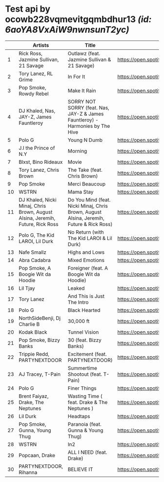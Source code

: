 # Test api by ocowb228vqmevitgqmbdhur13 *(id: 6aoYA8VxAiW9nwnsunT2yc)*
|  | Artists | Title | url |
| - | - | - | - |
| 1 | Rick Ross, Jazmine Sullivan, 21 Savage | Outlawz (feat. Jazmine Sullivan & 21 Savage) | https://open.spotify.com/track/4NzBs3wFWc7bGnk6zhxJuF |
| 2 | Tory Lanez, RL Grime | In For It | https://open.spotify.com/track/6ydWxkzjDktHsTzvWcaZ1i |
| 3 | Pop Smoke, Rowdy Rebel | Make It Rain | https://open.spotify.com/track/4TgHt7vKCimpywaiKfl0uj |
| 4 | DJ Khaled, Nas, JAY-Z, James Fauntleroy | SORRY NOT SORRY (feat. Nas, JAY-Z & James Fauntleroy) - Harmonies by The Hive | https://open.spotify.com/track/5OypcrFg58e4k2iYHi69ED |
| 5 | Polo G | Young N Dumb | https://open.spotify.com/track/4dZTNKRngStyYNueXCO2FR |
| 6 | J.I the Prince of N.Y | Morning | https://open.spotify.com/track/798ZQJ3226VlX3KREqyJKd |
| 7 | Blxst, Bino Rideaux | Movie | https://open.spotify.com/track/55mmAY09sc3CccPpAdUqo4 |
| 8 | Tory Lanez, Chris Brown | The Take (feat. Chris Brown) | https://open.spotify.com/track/0Odu228D0yGcFySGuxU4rY |
| 9 | Pop Smoke | Merci Beaucoup | https://open.spotify.com/track/6mPZVis3gEGSSR2rhxlehT |
| 10 | WSTRN | Mama Stay | https://open.spotify.com/track/6v5xfPpCMt03M9r3dcH53k |
| 11 | DJ Khaled, Nicki Minaj, Chris Brown, August Alsina, Jeremih, Future, Rick Ross | Do You Mind (feat. Nicki Minaj, Chris Brown, August Alsina, Jeremih, Future & Rick Ross) | https://open.spotify.com/track/4VJ7mnW4wjjIgPBM6KWvPu |
| 12 | Polo G, The Kid LAROI, Lil Durk | No Return (with The Kid LAROI & Lil Durk) | https://open.spotify.com/track/23OYT3SFtoJqhiAUqktbc1 |
| 13 | Nafe Smallz | Highs and Lows | https://open.spotify.com/track/3TYkT91O7HpkoEqiOFkaqZ |
| 14 | Abra Cadabra | Mixed Emotions | https://open.spotify.com/track/7tCOBSryRDEQXSUTNFLBBS |
| 15 | Pop Smoke, A Boogie Wit da Hoodie | Foreigner (feat. A Boogie Wit da Hoodie) | https://open.spotify.com/track/7AdTyfK7fnvUYbUCGpWqUf |
| 16 | Lil Tjay | Leaked | https://open.spotify.com/track/0W64NfLrIsRTAFObko6uJx |
| 17 | Tory Lanez | And This is Just The Intro | https://open.spotify.com/track/4sMmYKC0ot3GTbl2RzHw7T |
| 18 | Polo G | Black Hearted | https://open.spotify.com/track/25qk9xa71F1POdI4vj7rbi |
| 19 | NorthSideBenji, Dj Charlie B | 30,000 ft | https://open.spotify.com/track/2zR8U7MLwxlLf7xkAew9BR |
| 20 | Kodak Black | Tunnel Vision | https://open.spotify.com/track/4Q3N4Ct4zCuIHuZ65E3BD4 |
| 21 | Pop Smoke, Bizzy Banks | 30 (feat. Bizzy Banks) | https://open.spotify.com/track/24YG5Z8Of1VHovrfXsbvCZ |
| 22 | Trippie Redd, PARTYNEXTDOOR | Excitement (feat. PARTYNEXTDOOR) | https://open.spotify.com/track/7FullO2NDkyvxLuxYVKINa |
| 23 | AJ Tracey, T-Pain | Summertime Shootout (feat. T-Pain) | https://open.spotify.com/track/3BZAi7xzo0Kmpml96z1sJx |
| 24 | Polo G | Finer Things | https://open.spotify.com/track/7oBW80497A8axagr4aC9U6 |
| 25 | Brent Faiyaz, Drake, The Neptunes | Wasting Time ( feat. Drake & The Neptunes ) | https://open.spotify.com/track/48WidxP9CqyYtk97pwGZ3c |
| 26 | Lil Durk | Headtaps | https://open.spotify.com/track/3HWQrKGmb05pcNoTIzzBwL |
| 27 | Pop Smoke, Gunna, Young Thug | Paranoia (feat. Gunna & Young Thug) | https://open.spotify.com/track/3QqJ44HiM84iyZS0G2IKIP |
| 28 | WSTRN | In2 | https://open.spotify.com/track/1hu2dRGo6kxbvc7NuNGD4v |
| 29 | Popcaan, Drake | ALL I NEED (feat. Drake) | https://open.spotify.com/track/5s0e986tlNvseDl2YydUc6 |
| 30 | PARTYNEXTDOOR, Rihanna | BELIEVE IT | https://open.spotify.com/track/4HDCLYli2SUdkq9OjmvhSD |